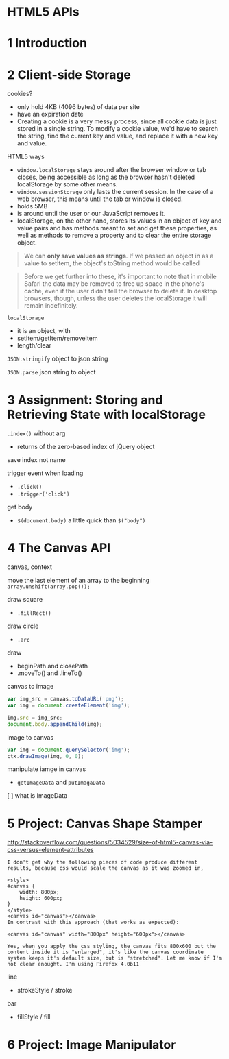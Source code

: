 HTML5 APIs
===========

# 1	Introduction

# 2	Client-side Storage

cookies? 
- only hold 4KB (4096 bytes) of data per site
- have an expiration date
- Creating a cookie is a very messy process, since all cookie data is just stored in a single string. To modify a cookie value, we'd have to search the string, find the current key and value, and replace it with a new key and value. 

HTML5 ways
- `window.localStorage` stays around after the browser window or tab closes, being accessible as long as the browser hasn't deleted localStorage by some other means.
- `window.sessionStorage` only lasts the current session. In the case of a web browser, this means until the tab or window is closed. 
- holds 5MB
- is around until the user or our JavaScript removes it.
- localStorage, on the other hand, stores its values in an object of key and value pairs and has methods meant to set and get these properties, as well as methods to remove a property and to clear the entire storage object.

> We can **only save values as strings**. If we passed an object in as a value to setItem, the object's toString method would be called 

> Before we get further into these, it's important to note that in mobile Safari the data may be removed to free up space in the phone's cache, even if the user didn't tell the browser to delete it. In desktop browsers, though, unless the user deletes the localStorage it will remain indefinitely.


`localStorage`
- it is an object, with
- setItem/getItem/removeItem
- length/clear

`JSON.stringify` object to json string

`JSON.parse` json string to object



# 3	Assignment: Storing and Retrieving State with localStorage

`.index()` without arg
- returns of the zero-based index of jQuery object

save index not name

trigger event when loading
- `.click()`
- `.trigger('click')`

get body
- `$(document.body)` a little quick than `$("body")`

# 4	The Canvas API

canvas, context

move the last element of an array to the beginning
`array.unshift(array.pop());`

draw square
- `.fillRect()`

draw circle
- `.arc` 

draw
- beginPath and closePath
- .moveTo() and .lineTo()


canvas to image

```js
var img_src = canvas.toDataURL('png');
var img = document.createElement('img');

img.src = img_src;
document.body.appendChild(img);      
```

image to canvas

```js
var img = document.querySelector('img');
ctx.drawImage(img, 0, 0);
```

manipulate iamge in canvas
- `getImageData` and `putImagaData`

[ ] what is ImageData

# 5	Project: Canvas Shape Stamper

http://stackoverflow.com/questions/5034529/size-of-html5-canvas-via-css-versus-element-attributes

```
I don't get why the following pieces of code produce different results, because css would scale the canvas as it was zoomed in,

<style>
#canvas {
    width: 800px;
    height: 600px;
}
</style>
<canvas id="canvas"></canvas>
In contrast with this approach (that works as expected):

<canvas id="canvas" width="800px" height="600px"></canvas>

Yes, when you apply the css styling, the canvas fits 800x600 but the content inside it is "enlarged", it's like the canvas coordinate system keeps it's default size, but is "stretched". Let me know if I'm not clear enought. I'm using Firefox 4.0b11
```

line
- strokeStyle / stroke

bar
- fillStyle / fill

# 6	Project: Image Manipulator